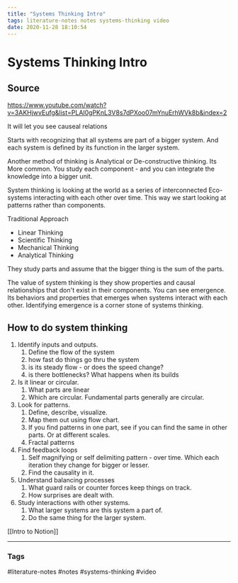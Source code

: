 ```yaml
---
title: "Systems Thinking Intro"
tags: literature-notes notes systems-thinking video
date: 2020-11-28 18:10:54
---
```


# Systems Thinking Intro

## Source 
https://www.youtube.com/watch?v=3AKHjwvEufg&list=PLAl0gPKnL3V8s7dPXoo07mYnuErhWVk8b&index=2

It will let you see causeal relations

Starts with recognizing that all systems are part of a bigger system. And each system is defined by its function in the larger system.

Another method of thinking is Analytical or De-constructive thinking. Its More common. You study each component - and you can integrate the knowledge into a bigger unit.

System thinking is looking at the world as a series of interconnected Eco-systems interacting with each other over time. This way we start looking at patterns rather than components.

Traditional Approach
* Linear Thinking
* Scientific Thinking
* Mechanical Thinking
* Analytical Thinking

They study parts and assume that the bigger thing is the sum of the parts.

The value of system thinking is they show properties and causal relationships that don't exist in their components. You can see emergence. Its behaviors and properties that emerges when systems interact with each other. Identifying emergence is a corner stone of systems thinking.

## How to do system thinking
1. Identify inputs and outputs. 
   1. Define the flow of the system
   2. how fast do things go thru the system
   3. is its steady flow - or does the speed change?
   4. is there bottlenecks? What happens when its builds
2. Is it linear or circular.
   1. What parts are linear
   2. Which are circular. Fundamental parts generally are circular.
3. Look for patterns.
   1. Define, describe, visualize. 
   2. Map them out using flow chart.
   3. If you find patterns in one part, see if you can find the same in other parts. Or at different scales.
   4. Fractal patterns
4. Find feedback loops
   1. Self magnifying or self delimiting pattern - over time. Which each iteration they change for bigger or lesser.
   2. Find the causality in it.
5. Understand balancing processes
   1. What guard rails or counter forces keep things on track.
   2. How surprises are dealt with.
6. Study interactions with other systems.
   1. What larger systems are this system a part of.
   2. Do the same thing for the larger system.

[[Intro to Notion]]

---
### Tags
#literature-notes #notes #systems-thinking #video
